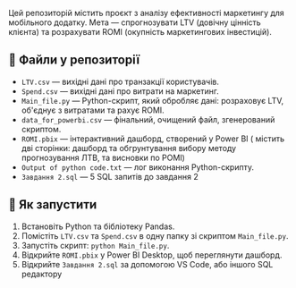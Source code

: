 Цей репозиторій містить проєкт з аналізу ефективності маркетингу для мобільного додатку. Мета — спрогнозувати LTV (довічну цінність клієнта) та розрахувати ROMI (окупність маркетингових інвестицій).

## 📂 Файли у репозиторії

*   `LTV.csv` — вихідні дані про транзакції користувачів.
*   `Spend.csv` — вихідні дані про витрати на маркетинг.
*   `Main_file.py` — Python-скрипт, який обробляє дані: розраховує LTV, об'єднує з витратами та рахує ROMI.
*   `data_for_powerbi.csv` — фінальний, очищений файл, згенерований скриптом.
*   `ROMI.pbix` — інтерактивний дашборд, створений у Power BI ( містить дві сторінки: дашборд та обгрунтування вибору методу прогнозування ЛТВ, та висновки по РОМІ)
*   `Output of python code.txt` — лог виконання Python-скрипту.
*   `Завдання 2.sql` — 5 SQL запитів до завдання 2
  
## 🚀 Як запустити

1.  Встановіть Python та бібліотеку Pandas.
2.  Помістіть `LTV.csv` та `Spend.csv` в одну папку зі скриптом `Main_file.py`.
3.  Запустіть скрипт: `python Main_file.py`.
4.  Відкрийте `ROMI.pbix` у Power BI Desktop, щоб переглянути дашборд.
5.  Відкрийте `Завдання 2.sql` за допомогою VS Code, або іншого SQL редактору
